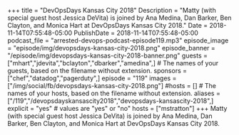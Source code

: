 +++
title = "DevOpsDays Kansas City 2018"
Description = "Matty (with special guest host Jessica DeVita) is joined by Ana Medina, Dan Barker, Ben Clayton, and Monica Hart at DevOpsDays Kansas City 2018."
Date = 2018-11-14T07:55:48-05:00
PublishDate = 2018-11-14T07:55:48-05:00
podcast_file = "arrested-devops-podcast-episode119.mp3"
episode_image = "episode/img/devopsdays-kansas-city-2018.png"
episode_banner = "/episode/img/devopsdays-kansas-city-2018-banner.png"
guests = ["mhart","jdevita","bclayton","dbarker","amedina",] # The names of your guests, based on the filename without extension.
sponsors = ["chef","datadog","pagerduty",]
episode = "119"
images = ["/img/social/fb/devopsdays-kansas-city-2018.png"]
#hosts = [] # The names of your hosts, based on the filename without extension.
aliases = ["/119","/devopsdayskansascity2018","devopsdays-kansascity-2018",]
explicit = "yes" # values are "yes" or "no"
hosts = ["mstratton"]
+++
Matty (with special guest host Jessica DeVita) is joined by Ana Medina, Dan Barker, Ben Clayton, and Monica Hart at DevOpsDays Kansas City 2018.
